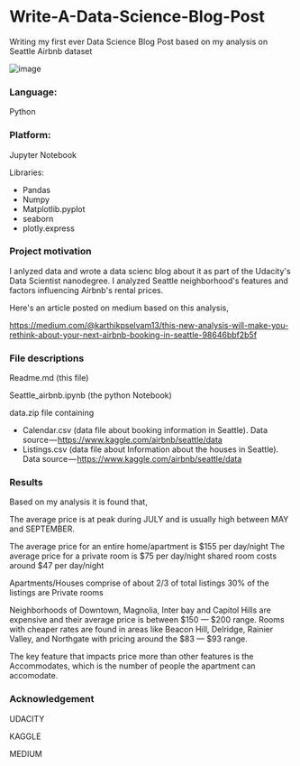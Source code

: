 # Write-A-Data-Science-Blog-Post

Writing my first ever Data Science Blog Post based on my analysis on Seattle Airbnb dataset

![image](https://user-images.githubusercontent.com/49963817/143726740-88bb28ed-9449-499b-9eec-0889e4ca0925.png)

### Language:
Python

### Platform: 
Jupyter Notebook

Libraries:
* Pandas
* Numpy
* Matplotlib.pyplot
* seaborn
* plotly.express

### Project motivation
I anlyzed data and wrote a data scienc blog about it as part of the Udacity's  Data Scientist nanodegree. 
I analyzed Seattle neighborhood's features and factors influencing Airbnb's rental prices.

Here's an article posted on medium based on this analysis, 

https://medium.com/@karthikpselvam13/this-new-analysis-will-make-you-rethink-about-your-next-airbnb-booking-in-seattle-98646bbf2b5f


### File descriptions

Readme.md (this file)

Seattle_airbnb.ipynb (the python Notebook)

data.zip file containing 
* Calendar.csv (data file about booking information in Seattle). Data source — https://www.kaggle.com/airbnb/seattle/data
* Listings.csv (data file about Information about the houses in Seattle). Data source — https://www.kaggle.com/airbnb/seattle/data

### Results
Based on my analysis it is found that, 

The average price is at peak during JULY and is usually high between MAY and SEPTEMBER.

The average price for an entire home/apartment is $155 per day/night
The average price for a private room is $75 per day/night
shared room costs around $47 per day/night

Apartments/Houses comprise of about 2/3 of total listings
30% of the listings are Private rooms

Neighborhoods of Downtown, Magnolia, Inter bay and Capitol Hills are expensive and their average price is between $150 — $200 range.
Rooms with cheaper rates are found in areas like Beacon Hill, Delridge, Rainier Valley, and Northgate with pricing around the $83 — $93 range.

The key feature that impacts price more than other features is the Accommodates, which is the number of people the apartment can accomodate.


### Acknowledgement 
UDACITY

KAGGLE

MEDIUM

